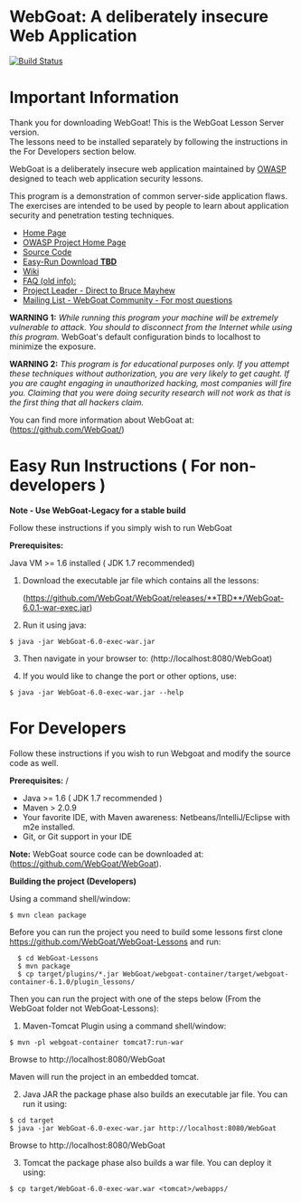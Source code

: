 # WebGoat: A deliberately insecure Web Application

[![Build Status](https://travis-ci.org/WebGoat/WebGoat.svg)](https://travis-ci.org/WebGoat/WebGoat)

# Important Information

Thank you for downloading WebGoat! This is the WebGoat Lesson Server version.  
The lessons need to be installed separately by following the instructions in the For
Developers section below.

WebGoat is a deliberately insecure web application maintained by [OWASP](http://www.owasp.org/) designed to teach web application security lessons.

This program is a demonstration of common server-side application flaws. The
exercises are intended to be used by people to learn about application security and
penetration testing techniques.

* [Home Page](http://webgoat.github.io)
* [OWASP Project Home Page](http://www.owasp.org/index.php/Category:OWASP_WebGoat_Project)
* [Source Code](https://github.com/WebGoat/WebGoat)
* [Easy-Run Download **TBD**](https://github.com/WebGoat/WebGoat/releases/**TBD**)
* [Wiki](https://github.com/WebGoat/WebGoat/wiki)
* [FAQ (old info):](http://code.google.com/p/webgoat/wiki/FAQ)
* [Project Leader - Direct to Bruce Mayhew](mailto:webgoat@owasp.org)
* [Mailing List - WebGoat Community - For most questions](mailto:owasp-webgoat@lists.owasp.org)

**WARNING 1:** *While running this program your machine will be extremely
vulnerable to attack. You should to disconnect from the Internet while using
this program.*  WebGoat's default configuration binds to localhost to minimize 
the exposure.

**WARNING 2:** *This program is for educational purposes only. If you attempt
these techniques without authorization, you are very likely to get caught. If
you are caught engaging in unauthorized hacking, most companies will fire you.
Claiming that you were doing security research will not work as that is the
first thing that all hackers claim.*

You can find more information about WebGoat at:
(https://github.com/WebGoat/)


# Easy Run Instructions ( For non-developers )

**Note - Use WebGoat-Legacy for a stable build**

Follow these instructions if you simply wish to run WebGoat

**Prerequisites:**

Java VM >= 1.6 installed ( JDK 1.7 recommended)

1. Download the executable jar file which contains all the lessons:

    (https://github.com/WebGoat/WebGoat/releases/**TBD**/WebGoat-6.0.1-war-exec.jar)

2. Run it using java:

```Shell
$ java -jar WebGoat-6.0-exec-war.jar
```

3. Then navigate in your browser to: (http://localhost:8080/WebGoat)

4. If you would like to change the port or other options, use:

```Shell
$ java -jar WebGoat-6.0-exec-war.jar --help
```

# For Developers

Follow these instructions if you wish to run Webgoat and modify the source code as well.

**Prerequisites:**
/
* Java >= 1.6 ( JDK 1.7 recommended )
* Maven > 2.0.9
* Your favorite IDE, with Maven awareness: Netbeans/IntelliJ/Eclipse with m2e installed.
* Git, or Git support in your IDE

**Note:** WebGoat source code can be downloaded at: (https://github.com/WebGoat/WebGoat).


**Building the project (Developers)**

Using a command shell/window:

```Shell
$ mvn clean package
```

Before you can run the project you need to build some lessons first clone https://github.com/WebGoat/WebGoat-Lessons and run:

```Shell
  $ cd WebGoat-Lessons
  $ mvn package
  $ cp target/plugins/*.jar WebGoat/webgoat-container/target/webgoat-container-6.1.0/plugin_lessons/
```

Then you can run the project with one of the steps below (From the WebGoat folder not WebGoat-Lessons):

1. Maven-Tomcat Plugin
   using a command shell/window:

```Shell
$ mvn -pl webgoat-container tomcat7:run-war
```
Browse to http://localhost:8080/WebGoat

Maven will run the project in an embedded tomcat.

2. Java JAR
   the package phase also builds an executable jar file. You can run it using:

```Shell
$ cd target
$ java -jar WebGoat-6.0-exec-war.jar http://localhost:8080/WebGoat
```

Browse to http://localhost:8080/WebGoat

3. Tomcat the package phase also builds a war file. You can deploy it using:

```Shell
$ cp target/WebGoat-6.0-exec-war.war <tomcat>/webapps/
```
